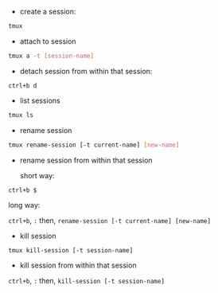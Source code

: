 - create a session:
```bash
tmux 
```

- attach to session
```bash
tmux a -t [session-name]
```

- detach session from within that session:
```
ctrl+b d
```

- list sessions
```bash
tmux ls
```

- rename session
```bash
tmux rename-session [-t current-name] [new-name]
```

- rename session from within that session

  short way:
```
ctrl+b $
```
  long way:

`ctrl+b`, `:` then, `rename-session [-t current-name] [new-name]`


- kill session
```bash
tmux kill-session [-t session-name]
```

- kill session from within that session

`ctrl+b`, `:` then, `kill-session [-t session-name]`
